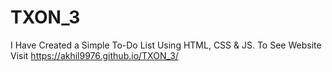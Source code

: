 # TXON_3
I Have Created a Simple To-Do List Using HTML, CSS &amp; JS.
To See Website Visit https://akhil9976.github.io/TXON_3/
